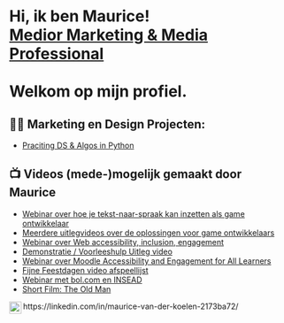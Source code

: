 <h1>Hi, ik ben Maurice!  <br/><a href="https://www.linkedin.com/in/maurice-van-der-koelen-2173ba72/"> Medior Marketing & Media Professional</a>
</br></br>Welkom op mijn profiel.</h1>

<h2>👨‍💻 Marketing en Design Projecten:</h2>

  - [Praciting DS & Algos in Python](https://github.com/joshmadakor1/Algorithms-Practice)


<h2>📺 Videos (mede-)mogelijk gemaakt door Maurice</h2>

- [Webinar over hoe je tekst-naar-spraak kan inzetten als game ontwikkelaar](https://www.youtube.com/watch?v=Z5rfGDEoP4w)
- [Meerdere uitlegvideos over de oplossingen voor game ontwikkelaars](https://www.youtube.com/watch?v=6a-2QWvNhWY&list=PL9h82NJFy5cvT22u73TDTmGnMt_DOSN0i)
- [Webinar over Web accessibility, inclusion, engagement](https://www.youtube.com/watch?v=RpyDftpkdgY)
- [Demonstratie / Voorleeshulp Uitleg video](https://www.youtube.com/watch?v=ZOiMepQuMws)
- [Webinar over Moodle Accessibility and Engagement for All Learners](https://www.youtube.com/watch?v=48hX8ZRiXZs)
- [Fijne Feestdagen video afspeellijst](https://www.youtube.com/watch?v=mhpllBaMSaY&list=PLVqWGX39IRjWdrx93GDYWp9wHSwtQWQFh)
- [Webinar met bol.com en INSEAD](https://www.youtube.com/watch?v=0cH4jK1R3Vc)
- [Short Film: The Old Man](https://www.youtube.com/watch?v=ABx8C5x9ov8)

<img align="left" alt="Maurice van der Koelen | LinkedIn" width="22px" src="https://cdn.jsdelivr.net/npm/simple-icons@v3/icons/linkedin.svg" />
https://linkedin.com/in/maurice-van-der-koelen-2173ba72/



